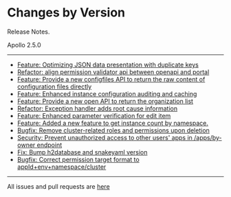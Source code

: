 Changes by Version
==================
Release Notes.

Apollo 2.5.0

------------------
* [Feature: Optimizing JSON data presentation with duplicate keys](https://github.com/apolloconfig/apollo/pull/5410)
* [Refactor: align permission validator api between openapi and portal](https://github.com/apolloconfig/apollo/pull/5337)
* [Feature: Provide a new configfiles API to return the raw content of configuration files directly](https://github.com/apolloconfig/apollo/pull/5336)
* [Feature: Enhanced instance configuration auditing and caching](https://github.com/apolloconfig/apollo/pull/5361)
* [Feature: Provide a new open API to return the organization list](https://github.com/apolloconfig/apollo/pull/5365)
* [Refactor: Exception handler adds root cause information](https://github.com/apolloconfig/apollo/pull/5367)
* [Feature: Enhanced parameter verification for edit item](https://github.com/apolloconfig/apollo/pull/5376)
* [Feature: Added a new feature to get instance count by namespace.](https://github.com/apolloconfig/apollo/pull/5381)
* [Bugfix: Remove cluster-related roles and permissions upon deletion](https://github.com/apolloconfig/apollo/pull/5395)
* [Security: Prevent unauthorized access to other users' apps in /apps/by-owner endpoint](https://github.com/apolloconfig/apollo/pull/5396)
* [Fix: Bump h2database and snakeyaml version](https://github.com/apolloconfig/apollo/pull/5406)
* [Bugfix: Correct permission target format to appId+env+namespace/cluster](https://github.com/apolloconfig/apollo/pull/5407)
------------------
All issues and pull requests are [here](https://github.com/apolloconfig/apollo/milestone/16?closed=1)
